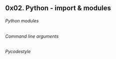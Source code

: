 ## 0x02. Python - import & modules

###### Python modules
###### Command line arguments
###### Pycodestyle
